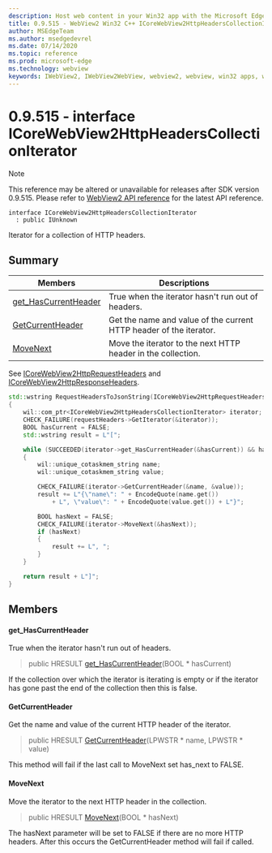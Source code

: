 ```yaml
---
description: Host web content in your Win32 app with the Microsoft Edge WebView2 control
title: 0.9.515 - WebView2 Win32 C++ ICoreWebView2HttpHeadersCollectionIterator
author: MSEdgeTeam
ms.author: msedgedevrel
ms.date: 07/14/2020
ms.topic: reference
ms.prod: microsoft-edge
ms.technology: webview
keywords: IWebView2, IWebView2WebView, webview2, webview, win32 apps, win32, edge, ICoreWebView2, ICoreWebView2Controller, browser control, edge html
---
```


# 0.9.515 - interface ICoreWebView2HttpHeadersCollectionIterator 

> [!NOTE]
> This reference may be altered or unavailable for releases after SDK version 0.9.515. Please refer to [WebView2 API reference](../../../webview2-api-reference.md) for the latest API reference.

```
interface ICoreWebView2HttpHeadersCollectionIterator
  : public IUnknown
```

Iterator for a collection of HTTP headers.

## Summary

 Members                        | Descriptions
--------------------------------|---------------------------------------------
[get_HasCurrentHeader](#get_hascurrentheader) | True when the iterator hasn't run out of headers.
[GetCurrentHeader](#getcurrentheader) | Get the name and value of the current HTTP header of the iterator.
[MoveNext](#movenext) | Move the iterator to the next HTTP header in the collection.

See [ICoreWebView2HttpRequestHeaders](icorewebview2httprequestheaders.md) and [ICoreWebView2HttpResponseHeaders](icorewebview2httpresponseheaders.md). 
```cpp
std::wstring RequestHeadersToJsonString(ICoreWebView2HttpRequestHeaders* requestHeaders)
{
    wil::com_ptr<ICoreWebView2HttpHeadersCollectionIterator> iterator;
    CHECK_FAILURE(requestHeaders->GetIterator(&iterator));
    BOOL hasCurrent = FALSE;
    std::wstring result = L"[";

    while (SUCCEEDED(iterator->get_HasCurrentHeader(&hasCurrent)) && hasCurrent)
    {
        wil::unique_cotaskmem_string name;
        wil::unique_cotaskmem_string value;

        CHECK_FAILURE(iterator->GetCurrentHeader(&name, &value));
        result += L"{\"name\": " + EncodeQuote(name.get())
            + L", \"value\": " + EncodeQuote(value.get()) + L"}";

        BOOL hasNext = FALSE;
        CHECK_FAILURE(iterator->MoveNext(&hasNext));
        if (hasNext)
        {
            result += L", ";
        }
    }

    return result + L"]";
}
```

## Members

#### get_HasCurrentHeader 

True when the iterator hasn't run out of headers.

> public HRESULT [get_HasCurrentHeader](#get_hascurrentheader)(BOOL * hasCurrent)

If the collection over which the iterator is iterating is empty or if the iterator has gone past the end of the collection then this is false.

#### GetCurrentHeader 

Get the name and value of the current HTTP header of the iterator.

> public HRESULT [GetCurrentHeader](#getcurrentheader)(LPWSTR * name, LPWSTR * value)

This method will fail if the last call to MoveNext set has_next to FALSE.

#### MoveNext 

Move the iterator to the next HTTP header in the collection.

> public HRESULT [MoveNext](#movenext)(BOOL * hasNext)

The hasNext parameter will be set to FALSE if there are no more HTTP headers. After this occurs the GetCurrentHeader method will fail if called.

